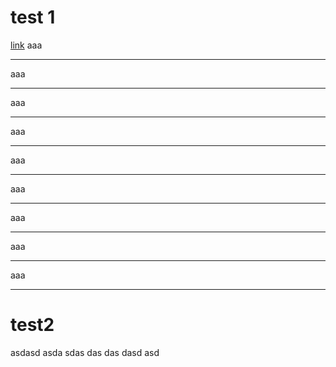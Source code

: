 # test 1
[link](#test2)
aaa
***
aaa
***
aaa
***
aaa
***
aaa
***
aaa
***
aaa
***
aaa
***
aaa
***

# test2
asdasd
asda
sdas
das
das
dasd
asd
